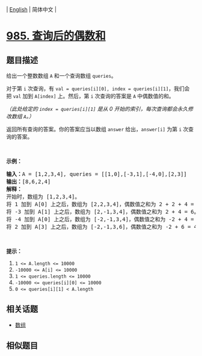 
| [English](README_EN.md) | 简体中文 |

# [985. 查询后的偶数和](https://leetcode-cn.com/problems/sum-of-even-numbers-after-queries/)

## 题目描述

<p>给出一个整数数组&nbsp;<code>A</code>&nbsp;和一个查询数组&nbsp;<code>queries</code>。</p>

<p>对于第&nbsp;<code>i</code>&nbsp;次查询，有&nbsp;<code>val =&nbsp;queries[i][0], index&nbsp;= queries[i][1]</code>，我们会把&nbsp;<code>val</code>&nbsp;加到&nbsp;<code>A[index]</code>&nbsp;上。然后，第&nbsp;<code>i</code>&nbsp;次查询的答案是 <code>A</code> 中偶数值的和。</p>

<p><em>（此处给定的&nbsp;<code>index = queries[i][1]</code>&nbsp;是从 0 开始的索引，每次查询都会永久修改数组&nbsp;<code>A</code>。）</em></p>

<p>返回所有查询的答案。你的答案应当以数组&nbsp;<code>answer</code>&nbsp;给出，<code>answer[i]</code>&nbsp;为第&nbsp;<code>i</code>&nbsp;次查询的答案。</p>

<p>&nbsp;</p>

<p><strong>示例：</strong></p>

<pre><strong>输入：</strong>A = [1,2,3,4], queries = [[1,0],[-3,1],[-4,0],[2,3]]
<strong>输出：</strong>[8,6,2,4]
<strong>解释：</strong>
开始时，数组为 [1,2,3,4]。
将 1 加到 A[0] 上之后，数组为 [2,2,3,4]，偶数值之和为 2 + 2 + 4 = 8。
将 -3 加到 A[1] 上之后，数组为 [2,-1,3,4]，偶数值之和为 2 + 4 = 6。
将 -4 加到 A[0] 上之后，数组为 [-2,-1,3,4]，偶数值之和为 -2 + 4 = 2。
将 2 加到 A[3] 上之后，数组为 [-2,-1,3,6]，偶数值之和为 -2 + 6 = 4。
</pre>

<p>&nbsp;</p>

<p><strong>提示：</strong></p>

<ol>
	<li><code>1 &lt;= A.length &lt;= 10000</code></li>
	<li><code>-10000 &lt;= A[i] &lt;= 10000</code></li>
	<li><code>1 &lt;= queries.length &lt;= 10000</code></li>
	<li><code>-10000 &lt;= queries[i][0] &lt;= 10000</code></li>
	<li><code>0 &lt;= queries[i][1] &lt; A.length</code></li>
</ol>


## 相关话题

- [数组](https://leetcode-cn.com/tag/array)

## 相似题目


